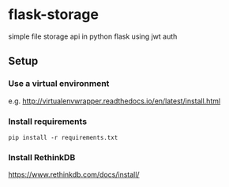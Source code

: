 # flask-storage
simple file storage api in python flask using jwt auth

## Setup

### Use a virtual environment

e.g. http://virtualenvwrapper.readthedocs.io/en/latest/install.html

### Install requirements

`pip install -r requirements.txt`

### Install RethinkDB
https://www.rethinkdb.com/docs/install/

